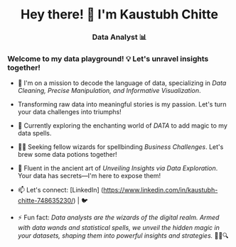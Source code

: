 
<!-- Header Image -->


<!-- Introduction -->
<h1 align="center">Hey there! 👋 I'm Kaustubh Chitte </h1>
<h3 align="center">Data Analyst 📊 </h3>

<!-- Animated GIF -->


<h3 align="left">Welcome to my data playground! 💡 Let's unravel insights together!</h3>

<!-- 🚀 Current Focus -->
- 🚀 I'm on a mission to decode the language of data, specializing in *Data Cleaning, Precise Manipulation, and Informative Visualization*.

-  Transforming raw data into meaningful stories is my passion. Let's turn your data challenges into triumphs!

<!-- 🌱 Learning Path -->
- 🌱 Currently exploring the enchanting world of *DATA* to add magic to my data spells.

<!-- 👯 Collaboration -->
- 👯‍♂️ Seeking fellow wizards for spellbinding *Business Challenges*. Let's brew some data potions together!

<!-- 💬 Expertise -->
- 💬 Fluent in the ancient art of *Unveiling Insights via Data Exploration*. Your data has secrets—I'm here to expose them!

<!-- 📫 Contact Information -->
- 📫 Let's connect: [LinkedIn] (https://www.linkedin.com/in/kaustubh-chitte-748635230/) | 🐦 

<!-- ⚡ Fun Tidbit -->
- ⚡ Fun fact: *Data analysts are the wizards of the digital realm. Armed with data wands and statistical spells, we unveil the hidden magic in your datasets, shaping them into powerful insights and strategies.* 🔮✨🔍

